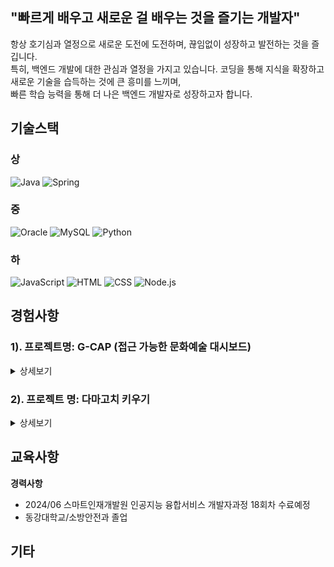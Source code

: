 ## "빠르게 배우고 새로운 걸 배우는 것을 즐기는 개발자"
항상 호기심과 열정으로 새로운 도전에 도전하며, 끊임없이 성장하고 발전하는 것을 즐깁니다. <br> 
특히, 백엔드 개발에 대한 관심과 열정을 가지고 있습니다. 코딩을 통해 지식을 확장하고 새로운 기술을 습득하는 것에 큰 흥미를 느끼며, <br>
빠른 학습 능력을 통해 더 나은 백엔드 개발자로 성장하고자 합니다. <br>


## 기술스택

### 상
![Java](https://img.shields.io/badge/Java-ED8B00?style=for-the-badge&logo=openjdk&logoColor=white)
![Spring](https://img.shields.io/badge/Spring-6DB33F?style=for-the-badge&logo=spring&logoColor=white)

### 중
![Oracle](https://img.shields.io/badge/Oracle-F80000?style=for-the-badge&logo=oracle&logoColor=white)
![MySQL](https://img.shields.io/badge/MySQL-00000F?style=for-the-badge&logo=mysql&logoColor=white)
![Python](https://img.shields.io/badge/Python-3776AB?style=for-the-badge&logo=python&logoColor=white)

### 하
![JavaScript](https://img.shields.io/badge/JavaScript-F7DF1E?style=for-the-badge&logo=JavaScript&logoColor=black)
![HTML](https://img.shields.io/badge/HTML-239120?style=for-the-badge&logo=html5&logoColor=white)
![CSS](https://img.shields.io/badge/CSS-239120?style=for-the-badge&logo=css3&logoColor=white)
![Node.js](https://img.shields.io/badge/Node.js-43853D?style=for-the-badge&logo=node.js&logoColor=white)





## 경험사항

### 1). 프로젝트명: G-CAP (접근 가능한 문화예술 대시보드)
<details>
<summary>상세보기</summary>

**프로젝트 참여자**
- 백종호(프론트), 조승혁(백), 변지원(프론트), 이대길(프론트), 이정훈(API)

**내용**
- G-CAP 장애인 및 저소득층을 포함한 소외 계층들을 위한 문화예술 행사의 접근성을 높이기 위해 개발된 대시보드 기반 웹 애플리케이션입니다. 이 플랫폼은 사용자가 다양한 문화예술 행사에 쉽게 접근하고 참여할 수 있도록 지원합니다. 사용자는 로그인, 회원가입 및 회원탈퇴와 같은 회원 관련 기능을 활용할 수 있으며, 행사에 대한 리뷰 작성, 별점 부여, 댓글 작성 등의 기능도 제공됩니다.

**기술**

| 프레임워크 | 프론트엔드 | 백엔드 프로그래밍 <br> 언어 | 웹 서버 | 데이터베이스 <br> 연동 | 데이터베이스 | 버전 관리 |
|------------|------------|----------------------------|---------|----------------------|--------------|------------|
| ![Spring](https://img.shields.io/badge/Spring-6DB33F?style=for-the-badge&logo=spring&logoColor=white) | ![JavaScript](https://img.shields.io/badge/JavaScript-F7DF1E?style=for-the-badge&logo=JavaScript&logoColor=black) | ![Java](https://img.shields.io/badge/Java-ED8B00?style=for-the-badge&logo=openjdk&logoColor=white) | ![Apache Tomcat](https://img.shields.io/badge/Apache%20Tomcat-F8DC75?style=for-the-badge&logo=apache&logoColor=black) | ![JDBC](https://img.shields.io/badge/JDBC-0095D5?style=for-the-badge&logo=java&logoColor=white) <br> ![MyBatis](https://img.shields.io/badge/MyBatis-6DB33F?style=for-the-badge&logo=java&logoColor=white) | ![Oracle](https://img.shields.io/badge/Oracle-F80000?style=for-the-badge&logo=oracle&logoColor=white) | ![GitHub](https://img.shields.io/badge/GitHub-181717?style=for-the-badge&logo=GitHub&logoColor=white) |




**지식적 역량**
- 스프링 프레임워크를 활용한 백엔드 개발 능력 향상
- 오라클 데이터베이스를 효과적으로 활용한 데이터 관리 능력 향상
- 백엔드 프로그래밍 언어인 Java의 사용법 이해 및 숙달

**태도적 역량**
- 효과적인 소통 능력 향상
- 프로젝트 협업에서의 책임감
- 지속적인 학습과 개선 의지

**배운 점**
- 소통의 중요성: 프로젝트 중에 소통이 원활하지 않아 같은 작업을 중복으로 진행하는 일이 있었습니다. 이를 통해 효과적인 소통이 프로젝트의 효율성과 품질에 미치는 영향을 명확히 이해하게 되었습니다.
- 깃허브 활용 능력: 프로젝트에서 깃허브를 활용하여 협업 및 버전 관리를 하였지만, 이에 더 많은 숙련도를 갖추어야 함을 느꼈습니다. 다음 프로젝트에선 깃허브를 보다 효과적으로 활용할 수 있도록 노력하겠습니다.

**느낀 점**
- 프로젝트를 통해 배운 것들을 다음 프로젝트나 협업에서 더욱 효과적으로 활용할 수 있도록 노력하겠습니다. 소통과 깃허브 사용에 대한 능력을 높이는 것이 향후 프로젝트의 성공에 중요한 역할을 할 것이라고 느꼈습니다.
</details>



### 2). 프로젝트 명: 다마고치 키우기
<details>
<summary>상세보기</summary>

**프로젝트 참여자**
- 백종호, 조승혁, 김동혁

**내용**
- 이 프로젝트는 MVC(Mode-View-Controller) 패턴과 JDBC(Java Database Connectivity)를 활용하여 다마고치를 키우는 게임을 만드는 것을 목표로 합니다.

**기술**
| 프로그래밍 <br> 언어 | 데이터베이스 |
|-------------------|------------|
| ![Java](https://img.shields.io/badge/Java-ED8B00?style=for-the-badge&logo=openjdk&logoColor=white) | ![Oracle](https://img.shields.io/badge/Oracle-F80000?style=for-the-badge&logo=oracle&logoColor=white) |


**활용**
- 이 프로젝트에서는 다음과 같은 기술 및 도구들을 활용하였습니다:
  1. MVC 패턴: 프로젝트 구조를 Model, View, Controller로 나누어 각각의 역할을 분리하여 개발하였습니다.
  2. JDBC(Java Database Connectivity): 자바에서 데이터베이스에 접속하고 쿼리를 실행하기 위한 자바 API입니다.

**역량**
- 이 프로젝트를 통해 다음과 같은 역량을 향상시켰습니다:
  1. MVC 패턴 이해: MVC 패턴을 적용하는 과정에서 컨트롤러의 역할에 대한 이해도가 높지 않아 어려움을 겪었습니다. 하지만 이를 극복하고자 노력하여 프로젝트를 완수하였습니다.
  2. 자바와 오라클을 이용한 개발 능력: 자바와 오라클을 통한 데이터베이스 관리 및 백엔드 개발 능력을 향상시킬 수 있었습니다.

**배우고 느낀점**
- 이 프로젝트를 통해 MVC 패턴을 적용하는 과정에서 개발자 간의 협업이 중요함을 깨닫게 되었습니다. 또한, 자바와 오라클을 활용하여 데이터베이스와 백엔드를 연동하는 경험을 통해 실무적인 역량을 키울 수 있었습니다. 앞으로는 MVC 패턴 및 기술적인 이해도를 높이고, 팀원들과의 소통을 향상시켜 프로젝트를 더욱 효과적으로 진행할 수 있도록 노력하겠습니다.
</details>



## 교육사항

**경력사항**
- 2024/06 스마트인재개발원 인공지능 융합서비스 개발자과정 18회차 수료예정
- 동강대학교/소방안전과 졸업


## 기타





<!--
**J-sh1/J-sh1** is a ✨ _special_ ✨ repository because its `README.md` (this file) appears on your GitHub profile.

Here are some ideas to get you started:

- 🔭 I’m currently working on ...
- 🌱 I’m currently learning ...
- 👯 I’m looking to collaborate on ...
- 🤔 I’m looking for help with ...
- 💬 Ask me about ...
- 📫 How to reach me: ...
- 😄 Pronouns: ...
- ⚡ Fun fact: ...
-->
